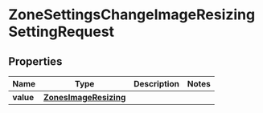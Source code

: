 

# ZoneSettingsChangeImageResizingSettingRequest


## Properties

| Name | Type | Description | Notes |
|------------ | ------------- | ------------- | -------------|
|**value** | [**ZonesImageResizing**](ZonesImageResizing.md) |  |  |



